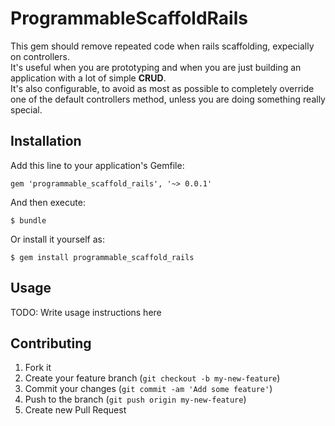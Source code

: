 # ProgrammableScaffoldRails

This gem should remove repeated code when rails scaffolding, expecially on controllers.  
It's useful when you are prototyping and when you are just building an application with a lot of simple **CRUD**.  
It's also configurable, to avoid as most as possible to completely override one of the default controllers method, unless you are doing something really special.

## Installation

Add this line to your application's Gemfile:

    gem 'programmable_scaffold_rails', '~> 0.0.1'

And then execute:

    $ bundle

Or install it yourself as:

    $ gem install programmable_scaffold_rails

## Usage

TODO: Write usage instructions here

## Contributing

1. Fork it
2. Create your feature branch (`git checkout -b my-new-feature`)
3. Commit your changes (`git commit -am 'Add some feature'`)
4. Push to the branch (`git push origin my-new-feature`)
5. Create new Pull Request
